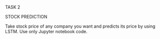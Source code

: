 TASK 2

STOCK PREDICTION

Take stock price of any company you want
and predicts its price by using LSTM. Use only
Jupyter notebook code.
